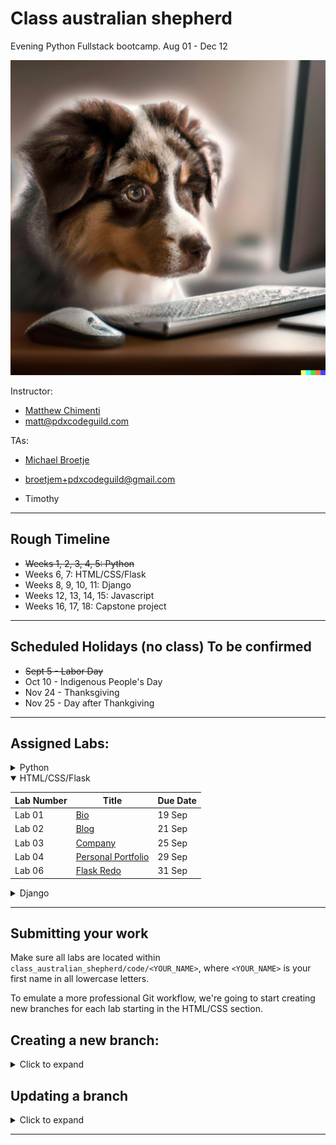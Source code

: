 # Class australian shepherd

Evening Python Fullstack bootcamp.
Aug 01 - Dec 12

![australian shepherd](auzzie.png)

Instructor:

- [Matthew Chimenti](http://www.github.com/ChimentiMatt)
- matt@pdxcodeguild.com

TAs:

- [Michael Broetje](http://www.github.com/cdmichaelb)
- broetjem+pdxcodeguild@gmail.com

- Timothy

<hr>

## Rough Timeline

- ~~Weeks 1, 2, 3, 4, 5: Python~~
- Weeks 6, 7: HTML/CSS/Flask
- Weeks 8, 9, 10, 11: Django
- Weeks 12, 13, 14, 15: Javascript
- Weeks 16, 17, 18: Capstone project

<hr>

## Scheduled Holidays (no class) To be confirmed

- ~~Sept 5 - Labor Day~~
- Oct 10 - Indigenous People's Day
- Nov 24 - Thanksgiving
- Nov 25 - Day after Thankgiving

<hr>

## Assigned Labs:

<details>
  <summary>Python</summary>

| Lab Number | Title                                                                                                                              | Due Date |
| ---------- | ---------------------------------------------------------------------------------------------------------------------------------- | -------- |
| Lab 01     | Code Folder                                                                                                                        | 07 Aug   |
| Lab 02a    | [Mad Lib](1%20Python/labs/02a%20Mad%20Lib.md)                                                                                      | 08 Aug   |
| Lab 02b    | [Average Num](1%20Python/labs/03b%20AverageNum.md)                                                                                 | 08 Aug   |
| Lab 05     | [Palindrome Checker](1%20Python/labs/05a%20Palindrome%20Checker.md)                                                                | 10 Aug   |
| Lab 06b    | [Credit Card Validation](1%20Python/labs/06b%20Credit%20Card%20Validation.md)                                                      | 14 Aug   |
| Lab 08     | [Pick 6](https://github.com/PdxCodeGuild/class_australian_shepherd/blob/main/1%20Python/labs/08%20Pick6.md)                        | 15 Aug   |
| Lab 09     | [Blackjack Advice](https://github.com/PdxCodeGuild/class_australian_shepherd/blob/main/1%20Python/labs/09%20Blackjack%20Advice.md) | 21 Aug   |
| Lab 14     | [ARI](https://github.com/PdxCodeGuild/class_australian_shepherd/blob/main/1%20Python/labs/14%20ARI.md)                             | 22 Aug   |
| Lab 07     | [Rot 13](https://github.com/PdxCodeGuild/class_australian_shepherd/blob/main/1%20Python/labs/11%20Rot%20Cipher.md)                 | 22 Aug   |
| Lab 11     | [Contact List](https://github.com/PdxCodeGuild/class_australian_shepherd/blob/main/1%20Python/labs/17%20Contact%20List.md)         | 22 Aug   |
| Lab 14     | [ATM](https://github.com/PdxCodeGuild/class_australian_shepherd/blob/main/1%20Python/labs/14%20ATM.md)                             | 28 Aug   |
| Lab 19     | [Dad Joke API](https://github.com/PdxCodeGuild/class_australian_shepherd/blob/main/1%20Python/labs/10%20Dad%20Joke%20API.md)       | 29 Aug   |
| Lab 15     | [Quotes API](https://github.com/PdxCodeGuild/class_australian_shepherd/blob/main/1%20Python/labs/18%20Quotes%20API.md)             | 30 Aug   |
| Final      | [Mini Capstone](https://github.com/PdxCodeGuild/class_australian_shepherd/blob/main/1%20Python/labs/MiniCapstone.md)               | 12 Sep   |

</details>

<details open>
  <summary>HTML/CSS/Flask</summary>

| Lab Number | Title                                                                                                                                                          | Due Date |
| ---------- | -------------------------------------------------------------------------------------------------------------------------------------------------------------- | -------- |
| Lab 01     | [Bio](https://github.com/PdxCodeGuild/class_australian_shepherd/blob/main/2%20Flask%20%2B%20HTML%20%2B%20CSS/labs/01%20Bio.md)                                 | 19 Sep   |
| Lab 02     | [Blog](https://github.com/PdxCodeGuild/class_australian_shepherd/blob/main/2%20Flask%20%2B%20HTML%20%2B%20CSS/labs/02%20Blog.md)                               | 21 Sep   |
| Lab 03     | [Company](https://github.com/PdxCodeGuild/class_australian_shepherd/blob/main/2%20Flask%20%2B%20HTML%20%2B%20CSS/labs/03%20Company.md)                         | 25 Sep   |
| Lab 04     | [Personal Portfolio](https://github.com/PdxCodeGuild/class_australian_shepherd/blob/main/2%20Flask%20%2B%20HTML%20%2B%20CSS/labs/04%20Personal%20Portfolio.md) | 29 Sep   |
| Lab 06     | [Flask Redo](https://github.com/PdxCodeGuild/class_australian_shepherd/blob/main/2%20Flask%20%2B%20HTML%20%2B%20CSS/labs/06%20Flask%20Redo.md)                 | 31 Sep   |

</details>

<details>
  <summary>Django</summary>

| Lab Number | Title                                                                                                                    | Due Date |
| ---------- | ------------------------------------------------------------------------------------------------------------------------ | -------- |
| Lab 01     | [Django Redo](https://github.com/PdxCodeGuild/class_australian_shepherd/blob/main/3%20Django/labs/01%20Django%20Redo.md) | 27 JUL   |

</details>

<hr>

## Submitting your work

Make sure all labs are located within `class_australian_shepherd/code/<YOUR_NAME>`, where `<YOUR_NAME>` is your first name in all lowercase letters.

To emulate a more professional Git workflow, we're going to start creating new branches for each lab starting in the HTML/CSS section.

<h2>Creating a new branch:</h2>
<details>
<summary>Click to expand</summary>

- `git branch` to check that you're on the main branch, use `git checkout main` to go to the main branch if needed.

- `git status` to check if your local main branch is up to date with origin/main on Github.
- `git pull` if needed to pull any recent changes to your local repository

- Create a new branch and switch to it.

  - Option 1:

    - `git branch <YOUR_NAME-SECTION-LAB_NUMBER>`
    - `git checkout <YOUR_NAME-SECTION-LAB_NUMBER>`

  - Option 2:

    The `-b` flag can be used after the `checkout` command to combine these two steps:

    `git checkout -b <YOUR_NAME-SECTION-LAB_NUMBER>`

  **e.g.** My branch for the **"Lab 01 - Bio"** in the **HTML/CSS** section would be named: `matt-htmlcss-lab01`. The name can vary a bit from this example, but please keep the chosen formatting consistent from one lab to another.

- `git add <FILENAME>` to add a specific file or `git add .` to add everything in the current dicrectory
- `git commit -m "your commit message"` to commit your work

- A remote branch will need to be created for each new local branch. Git will usually display the proper command to do this when a new branch is pushed for the first time.

  The command is:

  `git push --set-upstream origin <BRANCH_NAME>`

  **OR**

  `git push -u origin <BRANCH_NAME>`

  <details>
    <summary>Screenshot</summary>
    <img src="images/screenshots/set_upstream_message.png" width=800>
  </details>

- After successfully pushing your new branch to Github, you should see the option to create a Pull Request for your branch on the main repo page.

  <details>
    <summary>Screenshot</summary>
    <img src="images/screenshots/pull_request_button.png" width=800>
  </details>

- If you don't see that message, you'll have to navigate to your new remote branch
  <details>
    <summary>Screenshot</summary>
    <img src="images/screenshots/switch_branch.gif" width=800>
  </details>

- Once you've navigated to your individual branch, you'll find the option to create a Pull Request in the "Contribute" dropdown.
  <details>
    <summary>Screenshot</summary>
    <img src="images/screenshots/open_pull_request_alternative.gif" width=800>
  </details>

- Click the "Open Pull Request" button. Add a comment to your Pull Request like "Submitting Lab 00" and click "Create Pull request"
  <details>
    <summary>Screenshot</summary>
    <img src="images/screenshots/create_pull_request.png" width=800>
  </details>
</details>

## Updating a branch

<details>
<summary>Click to expand</summary>
After a Pull Request is submitted, the code on that branch will be checked.

Necessary corrections or adjustments will be posted as comments on the Pull Request on Github and the Pull Request will be closed. When the corrections are made, submit the Pull Request again for checking.

Corrections will be made only to that particular branch.

- `git checkout <YOUR_NAME-SECTION-LAB_NUMBER>`

- Add and commit updated files.

- `git push` to push your changes up to the remote repository on GitHub

- Only one Pull Request is allowed per branch.

  - If a Pull Request is already open for the branch, a message will be added to the current Pull Request for the new commits.
  - If a Pull Request is not already open for the branch a new Pull Request will need to be created.

- Once a lab is complete, its branch will be merged into the `main` branch.
</details>

---

